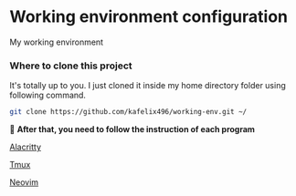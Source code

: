 # Working environment configuration

My working environment

### Where to clone this project

It's totally up to you. I just cloned it inside my home directory folder using following command.

```zsh
git clone https://github.com/kafelix496/working-env.git ~/
```

:pushpin:
**After that, you need to follow the instruction of each program**

[Alacritty](https://github.com/kafelix496/working-env/tree/master/alacritty)

[Tmux](https://github.com/kafelix496/working-env/tree/master/tmux)

[Neovim](https://github.com/kafelix496/working-env/tree/master/nvim)
